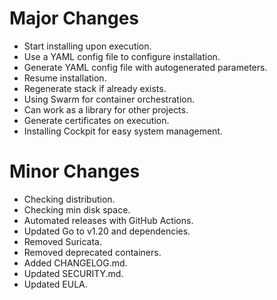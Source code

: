 # Major Changes
- Start installing upon execution.
- Use a YAML config file to configure installation.
- Generate YAML config file with autogenerated parameters.
- Resume installation.
- Regenerate stack if already exists.
- Using Swarm for container orchestration.
- Can work as a library for other projects.
- Generate certificates on execution.
- Installing Cockpit for easy system management.

# Minor Changes
- Checking distribution.
- Checking min disk space.
- Automated releases with GitHub Actions.
- Updated Go to v1.20 and dependencies.
- Removed Suricata.
- Removed deprecated containers.
- Added CHANGELOG.md.
- Updated SECURITY.md.
- Updated EULA.